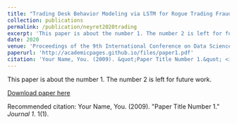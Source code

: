 ```yaml
---
title: "Trading Desk Behavior Modeling via LSTM for Rogue Trading Fraud Detection"
collection: publications
permalink: /publication/neyret2020trading
excerpt: 'This paper is about the number 1. The number 2 is left for future work.'
date: 2020
venue: 'Proceedings of the 9th International Conference on Data Science, Technology and Applications'
paperurl: 'http://academicpages.github.io/files/paper1.pdf'
citation: 'Your Name, You. (2009). &quot;Paper Title Number 1.&quot; <i>Journal 1</i>. 1(1).'
---
```

This paper is about the number 1. The number 2 is left for future work.

[Download paper here](http://cedricallain.github.io/files/neyret2020trading.pdf)

Recommended citation: Your Name, You. (2009). "Paper Title Number 1." <i>Journal 1</i>. 1(1).
